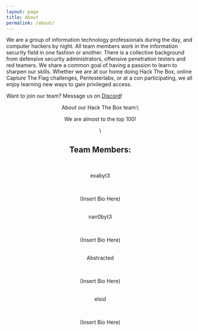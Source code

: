 ```yaml
---
layout: page
title: About
permalink: /about/
---
```


We are a group of information technology professionals during the day, and computer hackers by night. All team members work in the information security field in one fashion or another. There is a collective background from defensive security administrators, offensive penetration testers and red teamers. We share a common goal of having a passion to learn to sharpen our skills. Whether we are at our home doing Hack The Box, online Capture The Flag challenges, Pentesterlabs, or at a con participating, we all enjoy learning new ways to gain privileged access.

Want to join our team? Message us on <a href="https://discordapp.com/users/165851543860543488" target="_blank">Discord</a>!

<center>About our Hack The Box team:\

We are almost to the top 100!
<script src="https://www.hackthebox.eu/badge/team/1845"></script>\

<h2>Team Members:</h2><br/>

exabyt3<br/>
<script src="https://www.hackthebox.eu/badge/24990"></script><br/>
(Insert Bio Here)<br/><br/>

nan0byt3<br/>
<script src="https://www.hackthebox.eu/badge/25075"></script><br/>
(Insert Bio Here)<br/><br/>

Abstracted<br/>
<script src="https://www.hackthebox.eu/badge/114437"></script><br/>
(Insert Bio Here)<br/><br/>

elsid<br/>
<script src="https://www.hackthebox.eu/badge/27474"></script><br/>
(Insert Bio Here)
</center>
